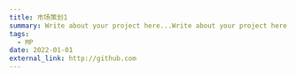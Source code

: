 ```yaml
---
title: 市场策划1
summary: Write about your project here...Write about your project here...Write about your project here...
tags:
  - MP
date: 2022-01-01
external_link: http://github.com
---
```

